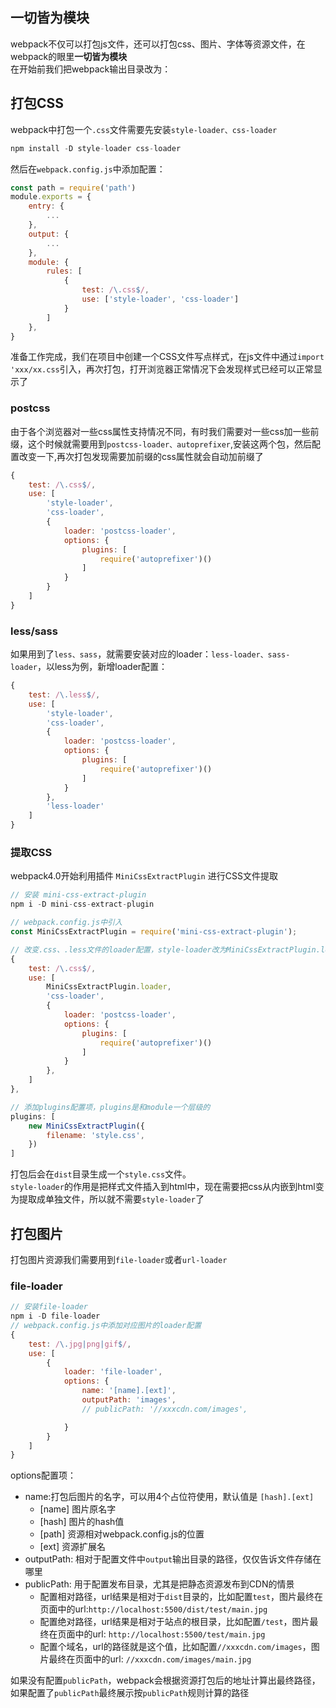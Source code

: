 ## 一切皆为模块
webpack不仅可以打包js文件，还可以打包css、图片、字体等资源文件，在webpack的眼里**一切皆为模块**  
在开始前我们把webpack输出目录改为：

## 打包CSS
webpack中打包一个`.css`文件需要先安装`style-loader、css-loader`
```js
npm install -D style-loader css-loader
```
然后在`webpack.config.js`中添加配置：
```js
const path = require('path')
module.exports = {
    entry: {
        ...
    },
    output: {
        ...
    },
    module: {
        rules: [
            {
                test: /\.css$/,
                use: ['style-loader', 'css-loader']
            }
        ]
    },
}
```
准备工作完成，我们在项目中创建一个CSS文件写点样式，在js文件中通过`import 'xxx/xx.css`引入，再次打包，打开浏览器正常情况下会发现样式已经可以正常显示了
### postcss
由于各个浏览器对一些css属性支持情况不同，有时我们需要对一些css加一些前缀，这个时候就需要用到`postcss-loader、autoprefixer`,安装这两个包，然后配置改变一下,再次打包发现需要加前缀的css属性就会自动加前缀了
```js
{
    test: /\.css$/,
    use: [
        'style-loader',
        'css-loader',
        {
            loader: 'postcss-loader',
            options: {
                plugins: [
                    require('autoprefixer')()
                ]
            }
        }
    ]
}
```
### less/sass
如果用到了`less、sass`，就需要安装对应的loader：`less-loader、sass-loader`，以less为例，新增loader配置：  
```js
{
    test: /\.less$/,
    use: [
        'style-loader',
        'css-loader',
        {
            loader: 'postcss-loader',
            options: {
                plugins: [
                    require('autoprefixer')()
                ]
            }
        },
        'less-loader'
    ]
}
```
### 提取CSS
webpack4.0开始利用插件 `MiniCssExtractPlugin` 进行CSS文件提取
```js
// 安装 mini-css-extract-plugin
npm i -D mini-css-extract-plugin

// webpack.config.js中引入
const MiniCssExtractPlugin = require('mini-css-extract-plugin');

// 改变.css、.less文件的loader配置，style-loader改为MiniCssExtractPlugin.loader
{
    test: /\.css$/,
    use: [
        MiniCssExtractPlugin.loader,
        'css-loader',
        {
            loader: 'postcss-loader',
            options: {
                plugins: [
                    require('autoprefixer')()
                ]
            }
        },
    ]
},

// 添加plugins配置项，plugins是和module一个层级的
plugins: [
    new MiniCssExtractPlugin({
        filename: 'style.css',
    })
]
```
打包后会在`dist`目录生成一个`style.css`文件。  
`style-loader`的作用是把样式文件插入到html中，现在需要把css从内嵌到html变为提取成单独文件，所以就不需要`style-loader`了

## 打包图片
打包图片资源我们需要用到`file-loader`或者`url-loader`
### file-loader
```js
// 安装file-loader
npm i -D file-loader
// webpack.config.js中添加对应图片的loader配置
{
    test: /\.jpg|png|gif$/,
    use: [
        {
            loader: 'file-loader',
            options: {
                name: '[name].[ext]',
                outputPath: 'images',
                // publicPath: '//xxxcdn.com/images',

            }
        }
    ]
}
```
options配置项：
- name:打包后图片的名字，可以用4个占位符使用，默认值是 `[hash].[ext]`
  - [name] 图片原名字
  - [hash] 图片的hash值
  - [path] 资源相对webpack.config.js的位置
  - [ext] 资源扩展名
- outputPath: 相对于配置文件中`output`输出目录的路径，仅仅告诉文件存储在哪里
- publicPath: 用于配置发布目录，尤其是把静态资源发布到CDN的情景
  - 配置相对路径，url结果是相对于`dist`目录的，比如配置`test`，图片最终在页面中的url:`http://localhost:5500/dist/test/main.jpg`
  - 配置绝对路径，url结果是相对于站点的根目录，比如配置`/test`，图片最终在页面中的url: `http://localhost:5500/test/main.jpg`
  - 配置个域名，url的路径就是这个值，比如配置`//xxxcdn.com/images`，图片最终在页面中的url: `//xxxcdn.com/images/main.jpg`

如果没有配置`publicPath`，webpack会根据资源打包后的地址计算出最终路径，如果配置了`publicPath`最终展示按`publicPath`规则计算的路径